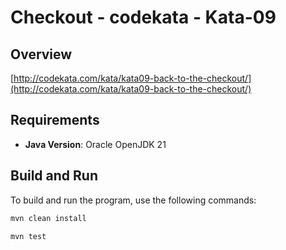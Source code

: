 # Checkout - codekata - Kata-09 

## Overview

[http://codekata.com/kata/kata09-back-to-the-checkout/](http://codekata.com/kata/kata09-back-to-the-checkout/)

## Requirements

- **Java Version**: Oracle OpenJDK 21

## Build and Run

To build and run the program, use the following commands:

```bash
mvn clean install

mvn test
```

